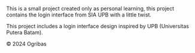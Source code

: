 This is a small project created only as personal learning, this project contains the login interface from SIA UPB with a little twist.

This project includes a login interface design inspired by UPB (Universitas Putera Batam).

© 2024 Ogribas
